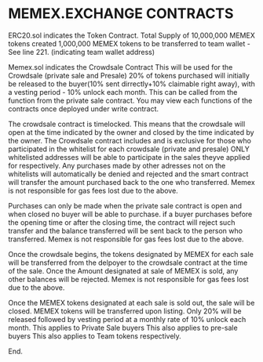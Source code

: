 # MEMEX.EXCHANGE CONTRACTS
ERC20.sol indicates the Token Contract.
Total Supply of 10,000,000 MEMEX tokens created
1,000,000 MEMEX tokens to be transferred to team wallet - See line 221. (indicating team wallet address)

Memex.sol indicates the Crowdsale Contract
This will be used for the Crowdsale (private sale and Presale)
20% of tokens purchased will initially be released to the buyer(10% sent dirrectly+10% claimable right away), with a vesting period - 10% unlock each month. 
This can be called from the function from the private sale contract.
You may view each functions of the contracts once deployed under write contract.

The crowdsale contract is timelocked. 
This means that the crowdsale will open at the time indicated by the owner and closed by the time indicated by the owner.
The Crowdsale contract includes and is exclusive for those who participated in the whitelist for each crowdsale (private and presale)
ONLY whitelisted addresses will be able to participate in the sales theyve applied for respectively.
Any purchases made by other adresses not on the whitelists will automatically be denied and rejected and the smart contract will transfer the amount purchased back to the one who transferred.
Memex is not responsible for gas fees lost due to the above. 

Purchases can only be made when the private sale contract is open and when closed no buyer will be able to purchase.
if a buyer purchases before the opening time or after the closing time, the contract will reject such transfer and the balance transferred will be sent back to the person who transferred. 
Memex is not responsible for gas fees lost due to the above. 

Once the crowdsale begins, the tokens designated by MEMEX for each sale will be transferred from the delpoyer to the crowdsale contract at the time of the sale. 
Once the Amount designated at sale of MEMEX is sold, any other balances will be rejected. 
Memex is not responsible for gas fees lost due to the above. 

Once the MEMEX tokens designated at each sale is sold out, the sale will be closed. 
MEMEX tokens will be transferred upon listing. Only 20% will be released followed by vesting period at a monthly rate of 10% unlock each month.
This applies to Private Sale buyers
This also applies to pre-sale buyers
This also applies to Team tokens respectively. 

End.
